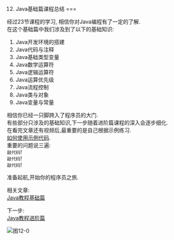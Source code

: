 12. Java基础篇课程总结
===

经过23节课程的学习, 相信你对Java编程有了一定的了解.   
在这个基础篇中我们涉及到了以下的基础知识:   

1. Java开发环境的搭建
2. Java代码与注释
3. Java基础类型变量
4. Java数学运算符
5. Java逻辑运算符
6. Java运算优先级
7. Java流程控制
8. Java类与对象
9. Java变量与常量

相信你已经一只脚跨入了程序员的大门.   
有些部分只涉及的基础知识,下一步随着进阶篇课程的深入会逐步细化.   
在看完文章还有视频后,最重要的是自己根据示例练习.   
[如何使用示例代码](dashidan.com).   
重要的问题说三遍:   
`敲代码`!   
`敲代码`!   
`敲代码`!   

准备起航,开始你的程序员之旅.   

相关文章:   
[Java教程基础篇](http://localhost/article/java/basic/index.html)   

下一步:   
[Java教程进阶篇](http://localhost/article/java/promote/index.html)   


![图12-0](http://localhost/img/java/basic/12-0.jpg)  